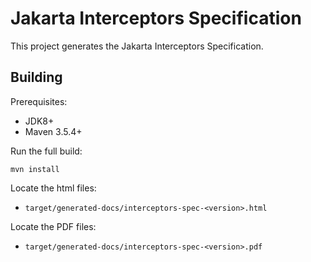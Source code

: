 Jakarta Interceptors Specification
============================

This project generates the Jakarta Interceptors Specification.

Building
--------

Prerequisites:

* JDK8+
* Maven 3.5.4+

Run the full build:

`mvn install`

Locate the html files:
- `target/generated-docs/interceptors-spec-<version>.html`

Locate the PDF files:
- `target/generated-docs/interceptors-spec-<version>.pdf`
